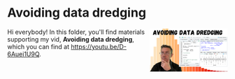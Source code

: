 # Avoiding data dredging
[<img src="dredging thumb.png" align="right" height="100" />](<https://youtu.be/D-6Auei1U9Q>)

Hi everybody! In this folder, you'll find materials supporting my vid, **Avoiding data dredging**, which you can find at <https://youtu.be/D-6Auei1U9Q>. 

